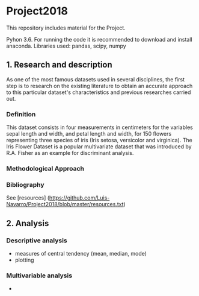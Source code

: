 # Project2018
This repository includes material for the Project.

Pyhon 3.6. For running the code it is recommended to download and install anaconda.
Libraries used: pandas, scipy, numpy

## 1. Research and description
As one of the most famous datasets used in several disciplines, the first step is to research on the existing literature to obtain an accurate approach to this particular dataset's characteristics and previous researches carried out.
### Definition
This dataset consists in four measurements in centimeters for the variables sepal length and width, and petal length and width, for 150 flowers representing three species of iris (Iris setosa, versicolor and virginica). The Iris Flower Dataset is a popular multivariate dataset that was introduced by R.A. Fisher as an example for discriminant analysis.

### Methodological Approach


### Bibliography
See [resources] (https://github.com/Luis-Navarro/Project2018/blob/master/resources.txt)

## 2. Analysis

### Descriptive analysis

- measures of central tendency (mean, median, mode)
- plotting 

### Multivariable analysis

- 



